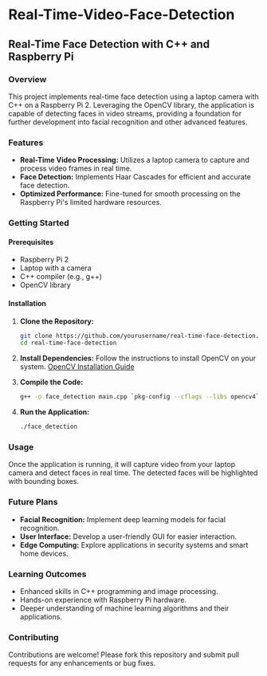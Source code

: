 # Real-Time-Video-Face-Detection

## Real-Time Face Detection with C++ and Raspberry Pi

### Overview

This project implements real-time face detection using a laptop camera with C++ on a Raspberry Pi 2. Leveraging the OpenCV library, the application is capable of detecting faces in video streams, providing a foundation for further development into facial recognition and other advanced features.

### Features

- **Real-Time Video Processing:** Utilizes a laptop camera to capture and process video frames in real time.
- **Face Detection:** Implements Haar Cascades for efficient and accurate face detection.
- **Optimized Performance:** Fine-tuned for smooth processing on the Raspberry Pi's limited hardware resources.

### Getting Started

#### Prerequisites

- Raspberry Pi 2
- Laptop with a camera
- C++ compiler (e.g., g++)
- OpenCV library

#### Installation

1. **Clone the Repository:**
    ```bash
    git clone https://github.com/yourusername/real-time-face-detection.git
    cd real-time-face-detection
    ```

2. **Install Dependencies:**
    Follow the instructions to install OpenCV on your system. [OpenCV Installation Guide](https://docs.opencv.org/master/df/d65/tutorial_table_of_content_introduction.html)

3. **Compile the Code:**
    ```bash
    g++ -o face_detection main.cpp `pkg-config --cflags --libs opencv4`
    ```

4. **Run the Application:**
    ```bash
    ./face_detection
    ```

### Usage

Once the application is running, it will capture video from your laptop camera and detect faces in real time. The detected faces will be highlighted with bounding boxes.

### Future Plans

- **Facial Recognition:** Implement deep learning models for facial recognition.
- **User Interface:** Develop a user-friendly GUI for easier interaction.
- **Edge Computing:** Explore applications in security systems and smart home devices.

### Learning Outcomes

- Enhanced skills in C++ programming and image processing.
- Hands-on experience with Raspberry Pi hardware.
- Deeper understanding of machine learning algorithms and their applications.

### Contributing

Contributions are welcome! Please fork this repository and submit pull requests for any enhancements or bug fixes.


